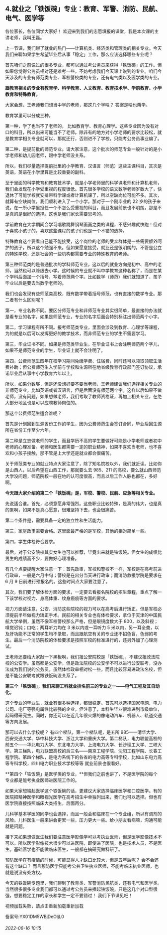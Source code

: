 ## 4.就业之「铁饭碗」专业：教育、军警、消防、民航、电气、医学等
各位家长，各位同学大家好！ 欢迎来到我们的志愿填报的课堂，我是本次课的主讲老师，我叫王磊。


上一节课，我们聊了就业的热门——计算机类、经济类和管理类的相关专业。今天我们来聊如果学生希望毕业后从事「稳定」工作，那么应该选择哪些专业呢？ 


首先咱们之前说过的很多专业，都可以通过考公务员来获得「铁饭碗」的工作。但如果您觉得公务员相对还是难考一些，不妨考虑我们今天课上说到的专业。咱们今天涉及的专业有师范类专业、军校警校类的专业，还有电气类以及医学类的专业。


**跟教育相关的专业有教育学、科学教育、人文教育、教育技术学、学前教育、小学教育和特殊教育。**


大家会想，王老师我们想当中学的老师，那这几个学啥？ 答案是啥也甭学。


教育学里可以分成三种。


第一种，学了也当不了老师的， 比如教育学、教育心理学。这些专业因为没有对口的科目，所以出来可能当不了老师。除非有的地方对小学老师的要求比较松，就是教育学相关专业就可以，那就还行，否则进不了学校，只能考公务员事业编了。


第二种，是提前批的师范专业。请大家注意，这个批次的师范专业一般针对的是小学老师和幼儿园老师，跟中学老师没关系。


所以，我们尽量选择提前批里的小学教育、汉语言（师范）这些主课科目，其次是英语，英语在小学里算是比较重要的副科。


至于里面的科学教育和教育技术学，就是小学老师里的科学课老师和计算机老师，我们会发现在小学受重视的程度很低。首先很多学校的语文数学老师岁数大了，快退休了可能学校就安排带科学课或者计算机课了，所以空缺岗位可能不多。其次，就算有空缺岗位，我们顺利进入了一个小学。那对于一个刚毕业的 22 岁的孩子来说，在一所小学里担任一个不怎么受重视的科目，而且发展前景也不明朗，那是不是真的是很好的选择。这也是我们家长需要思考的。


学前教育在大学期间会学习唱歌跳舞钢琴画画之类的课程，不感兴趣就快跑！但对于喜欢小孩子的，喜欢这些课程的孩子们也是一个不错的选择。


特殊教育这个要看自己能不能接受，这个岗位的老师的受众群体是一些需要额外呵护的孩子，所以这个勉强不来。但如果愿意接受，就业还是很明朗的。不管是公立的特殊学校，还是社会的一些机构都需要专业的特殊教育的老师。  


第三种师范类的是普通批次的学科师范专业，这以后的就业方向是初中、高中的老师，当然也可以降级去小学。这时候的专业就不叫中学教育这种名称了，而是在某个学科后面加一个括号，写着师范两个字。比如数学（师范）我们就知道了，孩子毕业以后是要去当数学老师的。


我们也会发现有些师范类高校，既有数学带着括号师范，也有直接的数学专业。那二者有什么区别呢？


第一，专业名称不同。要区分师范专业和非师范专业其实很简单，最直接的办法就是看专业的名字，如果是师范专业，专业的名字后面会特别标注出师范两个小字。


第二，学习课程有所不同。报考师范类专业，里面会涉及到教育、心理学等课程，为的就是以后可以发挥更好的教学技术，而非师范专业的学生不需要学习。


第三，毕业证书不同。如果是师范类毕业生，在毕业证书上会注明师范两个字儿，如果不是师范专业的学生，毕业证上就不会注明了。


第四，公费师范生四年在校学习期间免缴学费、住宿费，同时还可以领取领取生活费补助；但公费师范生入学前与学校和生源所在地省级教育行政部门签订协议，承诺毕业后从事中小学教育六年以上。


所以，如果分数够，但是还没想好要不要当老师，王老师建议我们选择相关专业的非师范专业，比如英语或者汉语言，但是后面没有师范两个字。这样以后如果不做老师，没有问题，如果想做老师，我们考取了教师资格证，再加上相关专业，在绝大部分地区也是可以应聘教师岗位的。


那这个公费师范生适合谁呢？ 


首先是计划回到生源省份工作的学生，因为公费师范生会签订合同，毕业后回生源所在省份工作至少六年。 


第二种是立志做老师的学生，而且学历不高的学生要做好可能是小学老师或者初中老师的心理准备。老师和医生都需要一定的职业精神，如果不喜欢当老师，也不喜欢和小孩子接触，那不管是上大学还是就业都会很痛苦。


关于师范类专业的就业特点大家注意了，除了知名院校以外，我们就近读。比如你是山西人，以后希望在山西工作，那就要么去 985、211 的高校，要么就山西师范大学没问题，师范院校一般在地的认可度很高，而且以后工作人脉也都在，多好啊。


**今天跟大家介绍的第二个「铁饭碗」是，军校、警校、民航、应急等相关专业。**


先说适合谁。首先，必须意愿非常强烈。这些职业比较特殊，是真的伟大，也是真的累啊，如果不是真心愿意，很难坚持下去，也会很痛苦。


第二个条件是，需要具备一定的独立性和生活能力。


第三，家庭政审需要合格。这里面最严格的是军校，其他的相对简单一些。


第四，学生体检符合要求。


最后，对于公安院校其实女生也可以推荐，毕竟出来就是铁饭碗。但女生的成绩比男生的成绩高不少，要做好心理准备。


有几个点要提醒大家注意一下：首先政审，军校和警校不一样，军校是在高考前进行政审，一般是六月中旬；警校是在出分当天进行政审；而消防救援学院是要求在 6 月 9 日前进行预报名的。这些时间点大家要注意了。


其次，我们要了解体检方面的要求，一定要去看报名院校的招生章程，重点了解一下该学校对视力、身高体重、纹身瘢痕等方面的要求。


视力方面请注意，公安、消防这些院校的视力可以在高考后进行矫正。但是军校必须提前半年做视力矫正手术。民航的相关专业也有体检要求，拿位于天津的中国民航大学举例，虽然不像军校警校那么严格，但是眼镜度数大于 800，以及斜视；嗅觉迟钝；口吃；两耳听力均在 3 米以内或一耳听力 5 米以内，另一耳全聋，以及肝功能不正常的学生均不录取，而且跟航空有关的专业还不招色盲，色弱的考生。最后一个消防院校的体检要求是按照军校的标准进行的，还另外加了心理测试。


王老师还要给大家敲一下黑板啊，我们报公安院校是「铁饭碗」，不建议报政法院校的公安学。虽然都是公安学，但是政法院校的公安学不可以进行公安联考，没办法成为我们说的公务员。虽然体检政审相对松一些，而且比较容易进政法名校，但是不能公安联考就跟铁饭碗没关系了。


**第三个「铁饭碗」，我们来聊工科就业排名前三的专业之一——电气工程及其自动化。**


这个专业的毕业生，就业有很多种选择，都很稳定。首先可以选择国家电网、电力公司、电厂等强电属性比较强的企业，但注意了，本科生毕业很难进到市级单位，起码得研究生。同时，你还可以在近几年很火爆的像电动汽车、机器人、轨道交通等方向发展。


那可以去什么学校呢？ 有四个梯队，第一个梯队呢，是五所 985——清华大学、西安交通大学、华中科技大学、浙江大学和重庆大学。第二梯队，电力联盟高校的前五个——华北电力大学、东北电力大学、上海电力大学、长沙理工大学、三峡大学。第三梯队，电力联盟高校的后三名——南京工程学院、沈阳工程学院、长春工程学院。第四个梯队，是电力系统下的各省的电力高等专科学校，比如山东电力高等专科学校，四川电力职业技术学校等等 就业前景也很看好。


**第四个「铁饭碗」是医学类的专业，**但我们之前也讲了，不是医学院的每个专业都是能考执业医师进医院工作的。


如果大家想端起医学这个铁饭碗的话，更建议大家选择临床医学和口腔医学。有的医院把精神医学和眼视光医学在高考招生中单独列出来，我们也可以选择。但也有医学院直接按照临床大类招生，后面再分。 


儿科学基本学医的同学也会选择，而且一般会和临床在一个专业组，所以有调剂的风险。儿科医生一般来讲会更累一些，压力更大一些。给小朋友看病嘛，沟通可能就是问题。


接下来如果想做医生我们要注意医学影像学可以考执业医师，但是医学影像技术不可以。所以医学影像技术很少可以进医院，即使进了医院，也是技术人员，不是医生。基础医学也不能做临床医生，一般都在搞研究做科研了。 


预防医学在有疫情的时候，可能显得人才缺口比较大，但是五年后呢？ 会不会还有这个缺口？ 而且预防医学只能考公共卫生执业医师，不能考临床执业医师，也就是说没有处方权。


今天的铁饭碗专题里，我们聊到了教育类、军警消防民航类，还有电气和医学类。当然很多很多专业我们都可以通过考公务员来捧起铁饭碗，只是这几个对口型很强，想要稳定工作的家长和学生一定不要错过！ 我们下节课见吧！ 


视频加载失败，请点击重新加载重新加载
  



备案号:YX01DM5WBjDeOljL0


###### 2022-06-16 10:15
